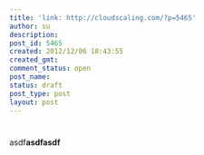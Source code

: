 ```yaml
---
title: 'link: http://cloudscaling.com/?p=5465'
author: su
description: 
post_id: 5465
created: 2012/12/06 10:43:55
created_gmt: 
comment_status: open
post_name: 
status: draft
post_type: post
layout: post
---
```


# 

asdf**asdfasdf**